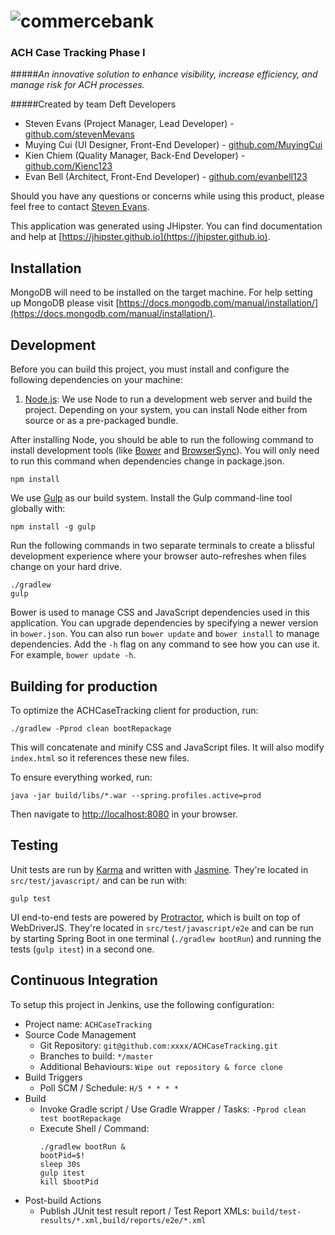 ![commercebank](http://imgh.us/CommerceFDIC_RevTM_G.svg)
======

### **ACH Case Tracking Phase I**
#####*An innovative solution to enhance visibility, increase efficiency, and manage risk for ACH processes.*

#####Created by team Deft Developers
+   Steven Evans (Project Manager, Lead Developer) - [github.com/stevenMevans](https://github.com/stevenMevans)
+   Muying Cui (UI Designer, Front-End Developer) - [github.com/MuyingCui](https://github.com/MuyingCui)
+   Kien Chiem (Quality Manager, Back-End Developer) - [github.com/Kienc123](https://github.com/Kienc123)
+   Evan Bell (Architect, Front-End Developer) - [github.com/evanbell123](https://github.com/evanbell123)
   
Should you have any questions or concerns while using this product, please feel free to contact [Steven Evans](mailto:smep77@mail.umkc.edu).

This application was generated using JHipster. You can find documentation and help at [https://jhipster.github.io](https://jhipster.github.io).

## Installation

MongoDB will need to be installed on the target machine. For help setting up MongoDB please visit [https://docs.mongodb.com/manual/installation/](https://docs.mongodb.com/manual/installation/).

## Development

Before you can build this project, you must install and configure the following dependencies on your machine:

1. [Node.js][]: We use Node to run a development web server and build the project.
   Depending on your system, you can install Node either from source or as a pre-packaged bundle.

After installing Node, you should be able to run the following command to install development tools (like
[Bower][] and [BrowserSync][]). You will only need to run this command when dependencies change in package.json.

    npm install

We use [Gulp][] as our build system. Install the Gulp command-line tool globally with:

    npm install -g gulp

Run the following commands in two separate terminals to create a blissful development experience where your browser
auto-refreshes when files change on your hard drive.

    ./gradlew
    gulp

Bower is used to manage CSS and JavaScript dependencies used in this application. You can upgrade dependencies by
specifying a newer version in `bower.json`. You can also run `bower update` and `bower install` to manage dependencies.
Add the `-h` flag on any command to see how you can use it. For example, `bower update -h`.


## Building for production

To optimize the ACHCaseTracking client for production, run:

    ./gradlew -Pprod clean bootRepackage

This will concatenate and minify CSS and JavaScript files. It will also modify `index.html` so it references
these new files.

To ensure everything worked, run:

    java -jar build/libs/*.war --spring.profiles.active=prod

Then navigate to [http://localhost:8080](http://localhost:8080) in your browser.

## Testing

Unit tests are run by [Karma][] and written with [Jasmine][]. They're located in `src/test/javascript/` and can be run with:

    gulp test

UI end-to-end tests are powered by [Protractor][], which is built on top of WebDriverJS. They're located in `src/test/javascript/e2e`
and can be run by starting Spring Boot in one terminal (`./gradlew bootRun`) and running the tests (`gulp itest`) in a second one.

## Continuous Integration

To setup this project in Jenkins, use the following configuration:

* Project name: `ACHCaseTracking`
* Source Code Management
    * Git Repository: `git@github.com:xxxx/ACHCaseTracking.git`
    * Branches to build: `*/master`
    * Additional Behaviours: `Wipe out repository & force clone`
* Build Triggers
    * Poll SCM / Schedule: `H/5 * * * *`
* Build
    * Invoke Gradle script / Use Gradle Wrapper / Tasks: `-Pprod clean test bootRepackage`
    * Execute Shell / Command:
        ````
        ./gradlew bootRun &
        bootPid=$!
        sleep 30s
        gulp itest
        kill $bootPid
        ````
* Post-build Actions
    * Publish JUnit test result report / Test Report XMLs: `build/test-results/*.xml,build/reports/e2e/*.xml`

[JHipster]: https://jhipster.github.io/
[Node.js]: https://nodejs.org/
[Bower]: http://bower.io/
[Gulp]: http://gulpjs.com/
[BrowserSync]: http://www.browsersync.io/
[Karma]: http://karma-runner.github.io/
[Jasmine]: http://jasmine.github.io/2.0/introduction.html
[Protractor]: https://angular.github.io/protractor/
